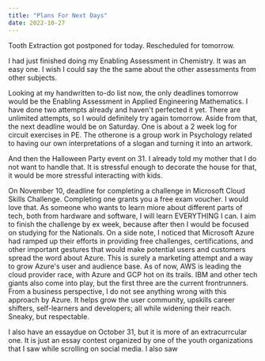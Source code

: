 ```yaml
---
title: "Plans For Next Days"
date: 2022-10-27
---
```


Tooth Extraction got postponed for today. Rescheduled for tomorrow.

I had just finished doing my Enabling Assessment in Chemistry. It was an easy one. I wish I could say the the same about the other assessments from other subjects.

Looking at my handwritten to-do list now, the only deadlines tomorrow would be the Enabling Assessment in Applied Engineering Mathematics. I have done two attempts already and haven't perfected it yet. There are unlimited attempts, so I would definitely try again tomorrow. Aside from that, the next deadline would be on Saturday. One is about a 2 week log for circuit exercises in PE. The otherone is a group work in Psychology related to having our own interpretations of a slogan and turning it into an artwork. 

And then the Halloween Party event on 31. I already told my mother that I do not want to handle that. It is stressful enough to decorate the house for that, it would be more stressful interacting with kids.


On November 10, deadline for completing a challenge in Microsoft Cloud Skills Challenge. Completing one grants you a free exam voucher. I would love that. As someone who wants to learn miore about different parts of tech, both from hardware and software, I will learn EVERYTHING I can. I aim to finish the challenge by ex week, because after then I would be focused on studying for the Nationals. On a side note, I noticed that Microsoft Azure had ramped up their efforts in providing free challenges, certifications, and other important gestures that would make potential users and customers spread the word about Azure. This is surely a marketing attempt and a way to grow Azure's user and audience base. As of now, AWS is leading the cloud provider race, with Azure and GCP hot on its trails. IBM and other tech giants also come into play, but the first three are the current frontrunners. From a business perspective, I do not see anything wrong with this approach by Azure. It helps grow the user community, upskills career shifters, self-learners and developers; all while widening their reach. Sneaky, but respectable.

I also have an essaydue on October 31, but it is more of an extracurrcular one. It is just an essay contest organized by one of the youth organizations that I saw while scrolling on social media. I also saw